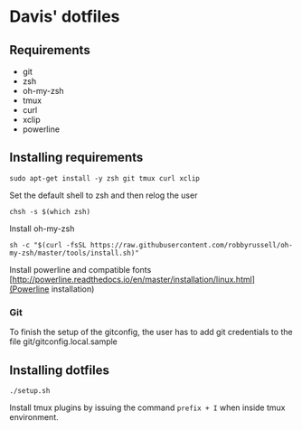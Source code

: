 # Davis' dotfiles
## Requirements
* git
* zsh
* oh-my-zsh
* tmux
* curl
* xclip
* powerline

## Installing requirements
`sudo apt-get install -y zsh git tmux curl xclip`

Set the default shell to zsh and then relog the user

`chsh -s $(which zsh)`

Install oh-my-zsh

`sh -c "$(curl -fsSL https://raw.githubusercontent.com/robbyrussell/oh-my-zsh/master/tools/install.sh)"`

Install powerline and compatible fonts [http://powerline.readthedocs.io/en/master/installation/linux.html](Powerline installation)

### Git
To finish the setup of the gitconfig, the user has to add git credentials to the file git/gitconfig.local.sample

## Installing dotfiles

`./setup.sh`

Install tmux plugins by issuing the command `prefix + I` when inside tmux environment.


